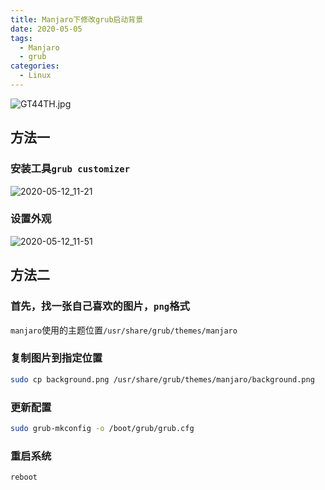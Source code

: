 ```yaml
---
title: Manjaro下修改grub启动背景
date: 2020-05-05
tags:
  - Manjaro
  - grub
categories:
  - Linux
---
```


![GT44TH.jpg](https://s1.ax1x.com/2020/04/10/GT44TH.jpg)

## 方法一

### 安装工具`grub customizer`

![2020-05-12_11-21](https://gitee.com/snowyan/image/raw/master/1589253769_20200512112231369_305341434.png)

### 设置外观

![2020-05-12_11-51](https://gitee.com/snowyan/image/raw/master/1589255562_20200512115234355_2028416960.png)

## 方法二

### 首先，找一张自己喜欢的图片，`png`格式

`manjaro`使用的主题位置`/usr/share/grub/themes/manjaro`

### 复制图片到指定位置

```bash
sudo cp background.png /usr/share/grub/themes/manjaro/background.png
```

### 更新配置

```bash
sudo grub-mkconfig -o /boot/grub/grub.cfg
```

### 重启系统

```bash
reboot
```
